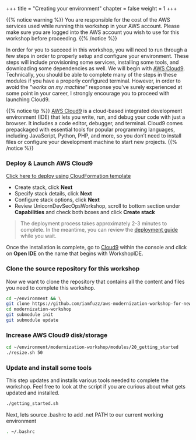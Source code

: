 +++
title = "Creating your environment"
chapter = false
weight = 1
+++

{{% notice warning %}}
You are responsible for the cost of the AWS services used while running this workshop in your AWS account.
Please make sure you are logged into the AWS account you wish to use for this workshop before proceeding.
{{% /notice %}}

In order for you to succeed in this workshop, you will need to run through a few steps in order to properly setup and configure your environment. These steps will include provisioning some services, installing some tools, and downloading some dependencies as well. We will begin with [AWS Cloud9](https://aws.amazon.com/cloud9/). Technically, you should be able to complete many of the steps in these modules if you have a properly configured terminal. However, in order to avoid the *"works on my machine"* response you've surely experienced at some point in your career, I strongly encourage you to proceed with launching Cloud9.

{{% notice tip %}}
[AWS Cloud9](https://aws.amazon.com/cloud9/) is a cloud-based integrated development environment (IDE) that lets you write, run, and debug your code with just a browser. It includes a code editor, debugger, and terminal. Cloud9 comes prepackaged with essential tools for popular programming languages, including JavaScript, Python, PHP, and more, so you don’t need to install files or configure your development machine to start new projects.
{{% /notice %}}

### Deploy & Launch AWS Cloud9

   [Click here to deploy using CloudFormation template](https://console.aws.amazon.com/cloudformation/home?region=us-west-2#/stacks/new?stackName=ModernizationWorkshop&templateURL=https://modernization-workshop-west-2.s3-us-west-2.amazonaws.com/devops/cfn/modernization-workshop.yaml)

   - Create stack, click **Next**
   - Specify stack details, click **Next**
   - Configure stack options, click **Next**
   - Review UnicornDevSecOpsWorkshop, scroll to bottom section under **Capabilities** and check both boxes and click **Create stack** 

>The deployment process takes approximately 2-3 minutes to complete. In the meantime, you can review the [deployment guide](https://aws-quickstart.s3.amazonaws.com/quickstart-cloud9-ide/doc/aws-cloud9-cloud-based-ide.pdf) while you wait.

Once the installation is complete, go to [Cloud9](https://us-west-2.console.aws.amazon.com/cloud9/home?region=us-west-2) within the console and click on **Open IDE** on the name that begins with WorkshopIDE.

### Clone the source repository for this workshop

Now we want to clone the repository that contains all the content and files you need to complete this workshop.

```bash
cd ~/environment && \
git clone https://github.com/iamfuzz/aws-modernization-workshop-for-newrelic modernization-workshop
cd modernization-workshop
git submodule init
git submodule update
```

### Increase AWS Cloud9 disk/storage
```bash
cd ~/environment/modernization-workshop/modules/20_getting_started
./resize.sh 50
```

### Update and install some tools

This step updates and installs various tools needed to complete the workshop.  Feel free to look at the script if you are curious about what gets updated and installed.  

```bash
./getting_started.sh
```
Next, lets source .bashrc to add .net PATH to our current working environment

```bash
. ~/.bashrc
```





